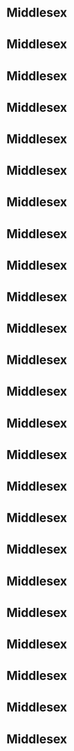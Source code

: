# Middlesex
# Middlesex
# Middlesex
# Middlesex
# Middlesex
# Middlesex
# Middlesex
# Middlesex
# Middlesex
# Middlesex
# Middlesex
# Middlesex
# Middlesex
# Middlesex
# Middlesex
# Middlesex
# Middlesex
# Middlesex
# Middlesex
# Middlesex
# Middlesex
# Middlesex
# Middlesex
# Middlesex
